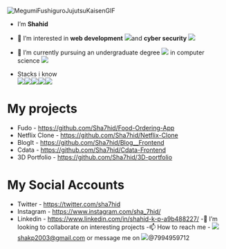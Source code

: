![MegumiFushiguroJujutsuKaisenGIF](https://user-images.githubusercontent.com/96056167/157695203-2a4c67e4-dff8-45fa-806a-e5c8e4ca4895.gif)

- I’m <b>Shahid</b> 
- 👀 I’m interested in <b>web development</b> <img src="https://img.icons8.com/external-kiranshastry-lineal-color-kiranshastry/50/000000/external-web-development-coding-kiranshastry-lineal-color-kiranshastry.png"/>and <b>cyber security</b> <img src="https://img.icons8.com/color/50/000000/cyber-security.png"/>
- 🌱 I’m currently pursuing an undergraduate degree <img src="https://img.icons8.com/external-vectorslab-flat-vectorslab/53/000000/external-degree-education-vectorslab-flat-vectorslab.png"/> in computer science <img src="https://img.icons8.com/external-flaticons-lineal-color-flat-icons/50/000000/external-computer-science-computer-science-flaticons-lineal-color-flat-icons.png"/>

- Stacks i know <br> <img src="https://img.icons8.com/color/96/000000/html-5--v1.png"/><img src="https://img.icons8.com/color/96/000000/css3.png"/><img src="https://img.icons8.com/color/96/000000/javascript--v1.png"/><img src="https://img.icons8.com/color/96/000000/flutter.png"/><img src="https://img.icons8.com/color/96/000000/react-native.png"/>
# My projects 
- Fudo - https://github.com/Sha7hid/Food-Ordering-App
- Netflix Clone - https://github.com/Sha7hid/Netflix-Clone
- BlogIt - https://github.com/Sha7hid/Blog__Frontend
- Cdata - https://github.com/Sha7hid/Cdata-Frontend
- 3D Portfolio - https://github.com/Sha7hid/3D-portfolio 
# My Social Accounts
- Twitter - https://twitter.com/sha7hid
- Instagram - https://www.instagram.com/sha_7hid/
- Linkedin - https://www.linkedin.com/in/shahid-k-p-a9b488227/
-💞️ I’m looking to collaborate on interesting projects 
-📫 How to reach me - <img src="https://img.icons8.com/external-justicon-flat-justicon/50/000000/external-gmail-social-media-justicon-flat-justicon.png"/> shakp2003@gmail.com or message me on <img src="https://img.icons8.com/color/50/000000/whatsapp--v2.png"/>@7994959712

<!---
Sha7hid/Sha7hid is a ✨ special ✨ repository because its `README.md` (this file) appears on your GitHub profile.
You can click the Preview link to take a look at your changes.
--->
